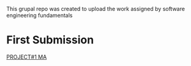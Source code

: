 This grupal repo was created to upload the work assigned by software engineering fundamentals
# First Submission
[PROJECT#1 MA](https://github.com/Chayy80/Repostorio-Equipo-3/tree/FIS_%231_ProjectMA)
